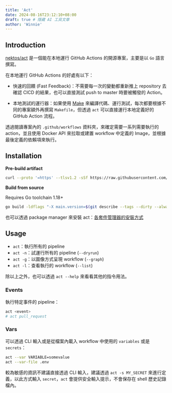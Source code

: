 ```yaml
---
title: 'Act'
date: 2024-08-16T23:12:10+08:00
draft: true # 隱藏 AI 工具文章
author: 'Winnie'
---
```


## Introduction

[nektos/act](https://github.com/nektos/act) 是一個能在本地運行 GitHub Actions 的開源專案，主要是以 `Go` 語言撰寫。

在本地運行 GitHub Actions 的好處有以下：

* 快速的回饋 (Fast Feedback)：不需要每一次的變動都重新推上 repository 去確認 CICD 的結果，也可以直接測試 push to master 時要被觸發的 Action。

* 本地測試的運行器：如果使用 [Make](https://en.wikipedia.org/wiki/Make_(software)) 來編譯代碼、運行測試，每次都要根據不同的專案額外再撰寫 `Makefile`，但透過 `act` 可以直接運行本地定義好的 GitHub Action 流程。

透過閱讀專案內的 `.github/workflows` 資料夾，來確定需要一系列需要執行的 action，並且使用 Docker API 來拉取或建置 workflow 中定義的 Image，並根據最後定義的依賴項來執行。

## Installation

**Pre-build artifact**

```bash
curl --proto '=https' --tlsv1.2 -sSf https://raw.githubusercontent.com/nektos/act/master/install.sh | sudo bash
```

**Build from source**

Requires Go toolchain 1.18+

```bash
go build -ldflags "-X main.version=$(git describe --tags --dirty --always | sed -e 's/^v//')" -o dist/local/act main.go
```

也可以透過 package manager 來安裝 act：[各套件管理器的安裝方式](https://nektosact.com/installation/index.html#installation-via-software-package-manager)

## Usage

* `act`：執行所有的 pipeline
* `act -n`：試運行所有的 pipeline (`--dryrun`)
* `act -g`：以圖像方式呈現 workflow (`--graph`)
* `act -l`：查看執行的 workflow (`--list`)

除以上之外，也可以透過 `act --help` 來看看其他的指令用法。

### Events

執行特定事件的 pipeline：

```bash
act <event>
# act pull_request
```

### Vars

可以透過 CLI 輸入或是從檔案內載入 workflow 中使用的 `variables` 或是 `secrets`：

```bash
act --var VARIABLE=somevalue
act --var-file .env
```

較為敏感的資訊不建議直接透過 CLI 輸入，建議透過 `act -s MY_SECRET` 來進行定義，以此方式輸入 `secret`，`act` 會提供安全輸入提示，不會保存在 shell 歷史記錄檔內。
